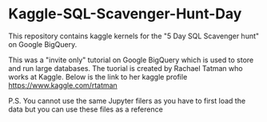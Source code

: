 # Kaggle-SQL-Scavenger-Hunt-Day
This repository contains kaggle kernels for the "5 Day SQL Scavenger hunt" on Google BigQuery.

This was a "invite only" tutorial on Google BigQuery which is used to store and run large databases.
The tuorial is created by Rachael Tatman who works at Kaggle.
Below is the link to her kaggle profile
https://www.kaggle.com/rtatman

P.S. You cannot use the same Jupyter filers as you have to first load the data but you can use these files as a reference
